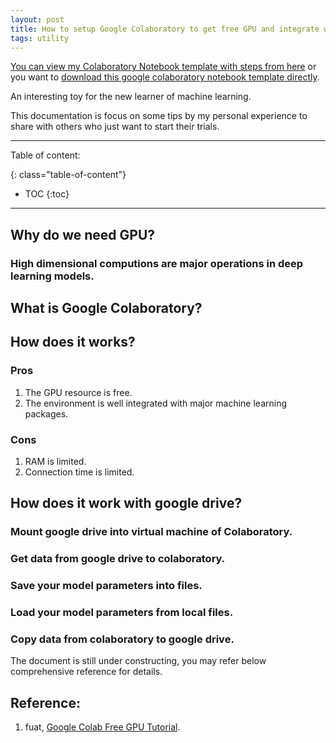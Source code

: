 ```yaml
---
layout: post
title: How to setup Google Colaboratory to get free GPU and integrate with Google drive?
tags: utility
---
```


[You can view my Colaboratory Notebook template with steps from here](https://github.com/Cheng-Lin-Li/Cheng-Lin-Li.github.io/blob/master/resources/2018-04-04/GoogleColaboratoryNotebookTemplate.ipynb) or you want to [download this google colaboratory notebook template directly](https://cdn.rawgit.com/Cheng-Lin-Li/Cheng-Lin-Li.github.io/master/resources/2018-04-04/GoogleColaboratoryNotebookTemplate.ipynb).

An interesting toy for the new learner of machine learning.

This documentation is focus on some tips by my personal experience to share with others who just want to start their trials. 

<!-- more -->

---
Table of content:

{: class="table-of-content"}
* TOC
{:toc}

---

## Why do we need GPU?
### High dimensional computions are major operations in deep learning models.

## What is Google Colaboratory?


## How does it works?


### Pros
1. The GPU resource is free.
2. The environment is well integrated with major machine learning packages.


### Cons
1. RAM is limited.
2. Connection time is limited.

## How does it work with google drive?

### Mount google drive into virtual machine of Colaboratory.

### Get data from google drive to colaboratory.

### Save your model parameters into files.

### Load your model parameters from local files.

### Copy data from colaboratory to google drive.



The document is still under constructing, you may refer below comprehensive reference for details.

## Reference:
1. fuat, [Google Colab Free GPU Tutorial](https://medium.com/deep-learning-turkey/google-colab-free-gpu-tutorial-e113627b9f5d).

